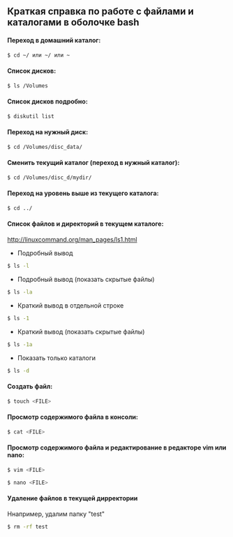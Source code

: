 ## Краткая справка по работе с файлами и каталогами в оболочке bash


#### Переход в домашний каталог:
```bash
$ cd ~/ или ~/ или ~
```

#### Список дисков:  
```bash
$ ls /Volumes
```
	
#### Список дисков подробно:
```bash
$ diskutil list
```
	
#### Переход на нужный диск:
```bash
$ cd /Volumes/disc_data/
```

#### Сменить текущий каталог (переход в нужный каталог):
```bash
$ cd /Volumes/disc_d/mydir/
```  
	
#### Переход на уровень выше из текущего каталога:
```bash
$ cd ../
```

#### Список файлов и директорий в текущем каталоге:
  http://linuxcommand.org/man_pages/ls1.html
  
  - Подробный вывод  
  ```bash
  $ ls -l
  ```
  - Подробный вывод (показать скрытые файлы)  
  ```bash
  $ ls -la
  ```
  - Краткий вывод в отдельной строке  
  ```bash
  $ ls -1
  ```
  - Краткий вывод (показать скрытые файлы)   
  ```bash
  $ ls -1a
  ```
  - Показать только каталоги
  ```bash
  $ ls -d
  ```
    
#### Создать файл:
```bash
$ touch <FILE>
```
  
#### Просмотр содержимого файла в консоли:
```bash
$ cat <FILE>
```
  
#### Просмотр содержимого файла и редактирование в редакторе vim или nano:
```bash
$ vim <FILE>
``` 
```bash
$ nano <FILE> 
```

#### Удаление файлов в текущей дирректории  
Ннапример, удалим папку "test"
```bash
$ rm -rf test
```